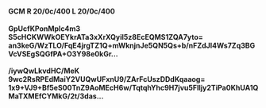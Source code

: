 #### GCM R 20/0c/400 L 20/0c/400
**GpUcfKPonMplc4m3**<br/>**S5cHCKWWkOEYkrATa3xXrXQyil5z8EcEQMS1ZQA7yto=**<br/>**an3keG/WzTLO/FqE4jrgTZ1Q+mWknjnJe5QN5Qs+b/nFZdJl4Ws7Zq3BGVcVSEgSQGfPA+O3Y98e0kGr...**<br/><br/>
**/iywQwLkvdHC/MeK**<br/>**9wc2RsRPEdMaiY2VUQwUFxnU9/ZArFcUszDDdKqaaog=**<br/>**1x9+VJ9+Bf5eS00TnZ9AoMEcH6w/TqtqhYhc9H7jvu5Flljy2TiPa0KhUA1QMaTXMEfCYMkG/2t/3das...**